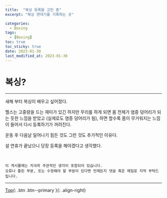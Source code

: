 ```yaml
---
title:  "복싱 등록을 고민 중"
excerpt: "복싱 연대기를 기록하는 곳"

categories:
  - Boxing
tags:
  - [Boxing]
toc: true
toc_sticky: true
date: 2023-01-30
last_modified_at: 2023-01-30
---
```


# 복싱?
<hr style="width:100%" />

새해 부터 복싱이 배우고 싶어졌다.  

헬스는 고중량을 드는 재미가 있긴 하지만 무리를 하게 되면 몸 전체가 염증 덩어리가 되는 듯한 느낌을 받았고 (실제로도 염증 덩어리가 됨), 하면 할수록 몸이 무거워지는 느낌이 들어서 다시 등록하기가 꺼려진다.  

운동 후 다음날 일어나기 힘든 것도 그런 것도 추가적인 이유다.  

설 연휴가 끝났으니 당장 등록을 해야겠다고 생각했다.

<br>

    이 게시물에는 지극히 주관적인 생각이 포함되어 있습니다. 
    오류나 틀린 부분, 또는 수정해야 할 부분이 있다면 언제든지 댓글 혹은 메일로 지적 부탁드립니다.
    
<hr>

[Top](#){: .btn .btn--primary }{: .align-right}